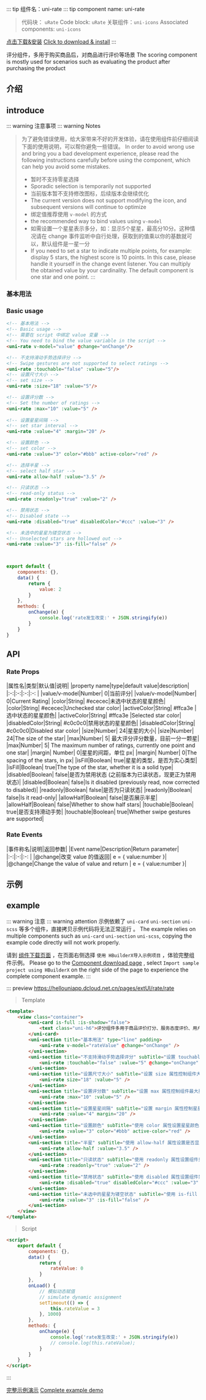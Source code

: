 <md-translatedByGoogle />

::: tip 组件名：uni-rate
::: tip component name: uni-rate
> 代码块： `uRate`
> Code block: `uRate`
> 关联组件：`uni-icons`
> Associated components: `uni-icons`

[点击下载&安装](https://ext.dcloud.net.cn/plugin?name=uni-rate)
[Click to download & install](https://ext.dcloud.net.cn/plugin?name=uni-rate)
:::

评分组件，多用于购买商品后，对商品进行评价等场景
The scoring component is mostly used for scenarios such as evaluating the product after purchasing the product

## 介绍
## introduce
::: warning 注意事项
::: warning Notes
> 为了避免错误使用，给大家带来不好的开发体验，请在使用组件前仔细阅读下面的使用说明，可以帮你避免一些错误。
> In order to avoid wrong use and bring you a bad development experience, please read the following instructions carefully before using the component, which can help you avoid some mistakes.
> - 暂时不支持零星选择
> - Sporadic selection is temporarily not supported
> - 当前版本暂不支持修改图标，后续版本会继续优化
> - The current version does not support modifying the icon, and subsequent versions will continue to optimize
> - 绑定值推荐使用 `v-model` 的方式
> - the recommended way to bind values using `v-model`
> - 如需设置一个星星表示多分，如：显示5个星星，最高分10分。这种情况请在 change 事件监听中自行处理，获取到的值乘以你的基数就可以，默认组件是一星一分
> - If you need to set a star to indicate multiple points, for example: display 5 stars, the highest score is 10 points. In this case, please handle it yourself in the change event listener. You can multiply the obtained value by your cardinality. The default component is one star and one point.
:::

### 基本用法 
### Basic usage

```html
<!-- 基本用法 -->
<!-- Basic usage -->
<!-- 需要在 script 中绑定 value 变量 -->
<!-- You need to bind the value variable in the script -->
<uni-rate v-model="value" @change="onChange"/>

<!-- 不支持滑动手势选择评分 -->
<!-- Swipe gestures are not supported to select ratings -->
<uni-rate :touchable="false" :value="5"/>
<!-- 设置尺寸大小 -->
<!-- set size -->
<uni-rate :size="18" :value="5"/>

<!-- 设置评分数 -->
<!-- Set the number of ratings -->
<uni-rate :max="10" :value="5" />
	
<!-- 设置星星间隔 -->
<!-- set star interval -->
<uni-rate :value="4" :margin="20" />	

<!-- 设置颜色 -->
<!-- set color -->
<uni-rate :value="3" color="#bbb" active-color="red" />

<!-- 选择半星 -->
<!-- select half star -->
<uni-rate allow-half :value="3.5" />

<!-- 只读状态 -->
<!-- read-only status -->
<uni-rate :readonly="true" :value="2" />

<!-- 禁用状态 -->
<!-- Disabled state -->
<uni-rate :disabled="true" disabledColor="#ccc" :value="3" />

<!-- 未选中的星星为镂空状态 -->
<!-- Unselected stars are hollowed out -->
<uni-rate :value="3" :is-fill="false" />
			 
```

```javascript

export default {
	components: {},
	data() {
		return {
			value: 2
		}
	},
	methods: {
		onChange(e) {
			console.log('rate发生改变:' + JSON.stringify(e))
		}
	}
}

```

## API
### Rate Props

|属性名|类型|默认值|说明|
|property name|type|default value|description|
|:-:|:-:|:-:|:-:	|
|value/v-model|Number| 0|当前评分|
|value/v-model|Number| 0|Current Rating|
|color|String| #ececec|未选中状态的星星颜色|
|color|String| #ececec|Unchecked star color|
|activeColor|String| #ffca3e	|选中状态的星星颜色|
|activeColor|String| #ffca3e |Selected star color|
|disabledColor|String| #c0c0c0|禁用状态的星星颜色|
|disabledColor|String| #c0c0c0|Disabled star color|
|size|Number| 24|星星的大小|
|size|Number| 24|The size of the star|
|max|Number| 5|	最大评分评分数量，目前一分一颗星|
|max|Number| 5| The maximum number of ratings, currently one point and one star|
|margin|	Number| 0|星星的间距，单位 px|
|margin| Number| 0|The spacing of the stars, in px|
|isFill|Boolean| true|星星的类型，是否为实心类型|
|isFill|Boolean| true|The type of the star, whether it is a solid type|
|disabled|Boolean| false|是否为禁用状态 (之前版本为已读状态，现更正为禁用状态)|
|disabled|Boolean| false|Is it disabled (previously read, now corrected to disabled)|
|readonly|Boolean| false|是否为只读状态|
|readonly|Boolean| false|Is it read-only|
|allowHalf|Boolean| false|是否展示半星|
|allowHalf|Boolean| false|Whether to show half stars|
|touchable|Boolean| true|是否支持滑动手势|
|touchable|Boolean| true|Whether swipe gestures are supported|

### Rate Events

|事件称名|说明|返回参数|
|Event name|Description|Return parameter|
|:-:|:-:|:-:	|
|@change|改变 value 的值返回|	e = { value:number }|	
|@change|Change the value of value and return | e = { value:number }|


## 示例
## example
::: warning 注意
::: warning attention
示例依赖了 `uni-card` `uni-section` `uni-scss` 等多个组件，直接拷贝示例代码将无法正常运行 。
The example relies on multiple components such as `uni-card` `uni-section` `uni-scss`, copying the example code directly will not work properly.

请到 [组件下载页面](https://ext.dcloud.net.cn/plugin?name=uni-rate) ，在页面右侧选择 `使用 HBuilderX导入示例项目` ，体验完整组件示例。
Please go to the [Component download page](https://ext.dcloud.net.cn/plugin?name=uni-rate) , select `Import sample project using HBuilderX` on the right side of the page to experience the complete component example.
:::

::: preview https://hellouniapp.dcloud.net.cn/pages/extUI/rate/rate
> Template
``` html
<template>
	<view class="container">
		<uni-card is-full :is-shadow="false">
			<text class="uni-h6">评分组件多用于商品评价打分、服务态度评价、用户满意度等场景。</text>
		</uni-card>
		<uni-section title="基本用法" type="line" padding>
			<uni-rate v-model="rateValue" @change="onChange" />
		</uni-section>
		<uni-section title="不支持滑动手势选择评分" subTitle="设置 touchable 属性控制是否开启手势选择" type="line" padding>
			<uni-rate :touchable="false" :value="5" @change="onChange" />
		</uni-section>
		<uni-section title="设置尺寸大小" subTitle="设置 size 属性控制组件大小" type="line" padding>
			<uni-rate size="18" :value="5" />
		</uni-section>
		<uni-section title="设置评分数" subTitle="设置 max 属性控制组件最大星星数量" type="line" padding>
			<uni-rate :max="10" :value="5" />
		</uni-section>
		<uni-section title="设置星星间隔" subTitle="设置 margin 属性控制星星间隔" type="line" padding>
			<uni-rate :value="4" margin="20" />
		</uni-section>
		<uni-section title="设置颜色" subTitle="使用 color 属性设置星星颜色" type="line" padding>
			<uni-rate :value="3" color="#bbb" active-color="red" />
		</uni-section>
		<uni-section title="半星" subTitle="使用 allow-half 属性设置是否显示半星" type="line" padding>
			<uni-rate allow-half :value="3.5" />
		</uni-section>
		<uni-section title="只读状态" subTitle="使用 readonly 属性设置组件只读" type="line" padding>
			<uni-rate :readonly="true" :value="2" />
		</uni-section>
		<uni-section title="禁用状态" subTitle="使用 disabled 属性设置组件禁用" type="line" padding>
			<uni-rate :disabled="true" disabledColor="#ccc" :value="3" />
		</uni-section>
		<uni-section title="未选中的星星为镂空状态" subTitle="使用 is-fill 属性设置星星镂空" type="line" padding>
			<uni-rate :value="3" :is-fill="false" />
		</uni-section>
	</view>
</template>
``` 

> Script
``` html
<script>
	export default {
		components: {},
		data() {
			return {
				rateValue: 0
			}
		},
		onLoad() {
			// 模拟动态赋值
			// simulate dynamic assignment
			setTimeout(() => {
				this.rateValue = 3
			}, 1000)
		},
		methods: {
			onChange(e) {
				console.log('rate发生改变:' + JSON.stringify(e))
				// console.log(this.rateValue);
			}
		}
	}
</script>

```
:::

[完整示例演示](https://hellouniapp.dcloud.net.cn/pages/extUI/rate/rate)
[Complete example demo](https://hellouniapp.dcloud.net.cn/pages/extUI/rate/rate)